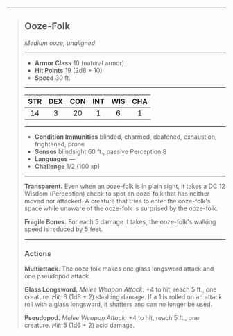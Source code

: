 ***
> ## Ooze-Folk
> *Medium ooze, unaligned*
> 
> ***
> 
> - **Armor Class** 10 (natural armor)
> - **Hit Points** 19 (2d8 + 10)
> - **Speed** 30 ft.
> 
> ***
> 
> |STR|DEX|CON|INT|WIS|CHA|
> |:---:|:---:|:---:|:---:|:---:|:---:|
> |14|3|20|1|6|1|
> 
> ***
> 
> - **Condition Immunities** blinded, charmed, deafened, exhaustion, frightened, prone
> - **Senses** blindsight 60 ft., passive Perception 8
> - **Languages** —
> - **Challenge** 1/2 (100 xp)
> 
> ***
> 
> **Transparent.** Even when an ooze-folk is in plain sight, it takes a DC 12 Wisdom (Perception) check to spot an ooze-folk that has neither moved nor attacked. A creature that tries to enter the ooze-folk's space while unaware of the ooze-folk is surprised by the ooze-folk.
> 
> **Fragile Bones.** For each 5 damage it takes, the ooze-folk's walking speed is reduced by 5 feet.
> 
> ***
> 
> ### Actions
> **Multiattack.** The ooze folk makes one glass longsword attack and one pseudopod attack.
> 
> **Glass Longsword.** *Melee Weapon Attack:* +4 to hit, reach 5 ft., one creature. *Hit:* 6 (1d8 + 2) slashing damage. If a 1 is rolled on an attack roll with a glass longsword, it shatters and can no longer be used.
> 
> **Pseudopod.** *Melee Weapon Attack:* +4 to hit, reach 5 ft., one creature. *Hit:* 5 (1d6 + 2) acid damage.
